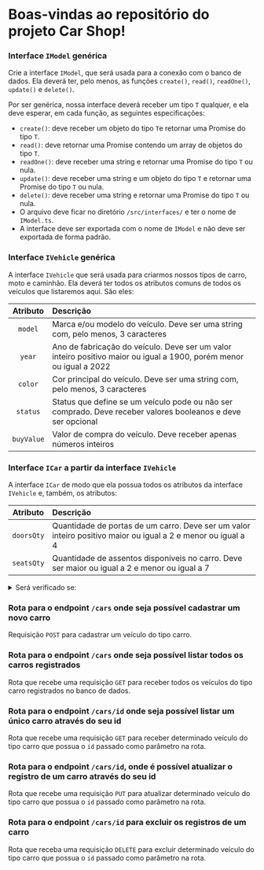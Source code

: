 # Boas-vindas ao repositório do projeto Car Shop!

### Interface `IModel` genérica

Crie a interface `IModel`, que será usada para a conexão com o banco de dados. Ela deverá ter, pelo menos, as funções `create()`, `read()`, `readOne()`, `update()` e `delete()`.

Por ser genérica, nossa interface deverá receber um tipo `T` qualquer, e ela deve esperar, em cada função, as seguintes especificações:
 - `create()`: deve receber um objeto do tipo `T`e retornar uma Promise do tipo `T`.
 - `read()`: deve retornar uma Promise contendo um array de objetos do tipo `T`.
 - `readOne()`: deve receber uma string e retornar uma Promise do tipo `T` ou nula.
 - `update()`: deve receber uma string e um objeto do tipo `T` e retornar uma Promise do tipo `T` ou nula.
 - `delete()`: deve receber uma string e retornar uma Promise do tipo `T` ou nula.
 - O arquivo deve ficar no diretório `/src/interfaces/` e  ter o nome de `IModel.ts`.
 - A interface deve ser exportada com o nome de `IModel` e não deve ser exportada de forma padrão.

### Interface `IVehicle` genérica

A interface `IVehicle` que será usada para criarmos nossos tipos de carro, moto e caminhão.
Ela deverá ter todos os atributos comuns de todos os veículos que listaremos aqui. São eles:

 | Atributo | Descrição |
 | :-------: | :-------- |
 | `model`   | Marca e/ou modelo do veículo. Deve ser uma string com, pelo menos, 3 caracteres |
 | `year`    | Ano de fabricação do veículo. Deve ser um valor inteiro positivo maior ou igual a 1900, porém menor ou igual a 2022 |
 | `color`   | Cor principal do veículo. Deve ser uma string com, pelo menos, 3 caracteres |
 | `status`  | Status que define se um veículo pode ou não ser comprado. Deve receber valores booleanos e deve ser opcional |
 | `buyValue` | Valor de compra do veículo. Deve receber apenas números inteiros |

### Interface `ICar` a partir da interface `IVehicle`

A interface `ICar` de modo que ela possua todos os atributos da interface `IVehicle` e, também, os atributos:

 | Atributo  | Descrição |
 | :--------: | :-------- |
 | `doorsQty` | Quantidade de portas de um carro. Deve ser um valor inteiro positivo maior ou igual a 2 e menor ou igual a 4 |
 | `seatsQty` | Quantidade de assentos disponíveis no carro. Deve ser maior ou igual a 2 e menor ou igual a 7 |
 
<details>
  <summary>Será verificado se:</summary>

  - A interface `ICar` estende a interface `IVehicle`;
  - É possível criar um objeto do tipo `ICar`;
  - A interface `ICar` possui as propriedades `doorsQty` e `seatsQty`;
  - A interface está com local, nome e forma de exportação correta.

</details>


### Rota para o endpoint `/cars` onde seja possível cadastrar um novo carro

Requisição `POST` para cadastrar um veículo do tipo carro.

### Rota para o endpoint `/cars` onde seja possível listar todos os carros registrados

Rota que recebe uma requisição `GET` para receber todos os veículos do tipo carro registrados no banco de dados.

### Rota para o endpoint `/cars/id` onde seja possível listar um único carro através do seu id

Rota que recebe uma requisição `GET` para receber determinado veículo do tipo carro que possua o `id` passado como parâmetro na rota.

### Rota para o endpoint `/cars/id`, onde é possível atualizar o registro de um carro através do seu id

Rota que recebe uma requisição `PUT` para atualizar determinado veículo do tipo carro que possua o `id` passado como parâmetro na rota.

### Rota para o endpoint `/cars/id` para excluir os registros de um carro

Rota que receba uma requisição `DELETE` para excluir determinado veículo do tipo carro que possua o `id` passado como parâmetro na rota. 
